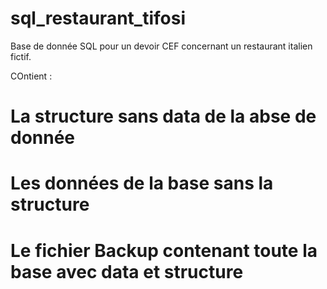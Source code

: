# sql_restaurant_tifosi

Base de donnée SQL pour un devoir CEF concernant un restaurant italien fictif.

COntient : 
# La structure sans data de la abse de donnée
# Les données de la base sans la structure 
# Le fichier Backup contenant toute la base avec data et structure
